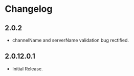 # Changelog

## 2.0.2

* channelName and serverName  validation bug rectified.

## 2.0.12.0.1

* Initial Release.
